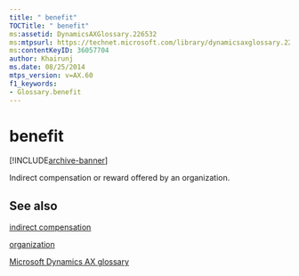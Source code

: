 ```yaml
---
title: " benefit"
TOCTitle: " benefit"
ms:assetid: DynamicsAXGlossary.226532
ms:mtpsurl: https://technet.microsoft.com/library/dynamicsaxglossary.226532(v=AX.60)
ms:contentKeyID: 36057704
author: Khairunj
ms.date: 08/25/2014
mtps_version: v=AX.60
f1_keywords:
- Glossary.benefit
---
```


# benefit


[!INCLUDE[archive-banner](includes/archive-banner.md)]

Indirect compensation or reward offered by an organization.

## See also

[indirect compensation](indirect-compensation.md)

[organization](organization.md)

[Microsoft Dynamics AX glossary](glossary/microsoft-dynamics-ax-glossary.md)

  


